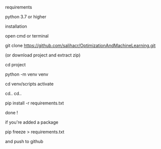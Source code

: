requirements 

python 3.7 or higher

installation

open cmd or terminal

git clone https://github.com/salihacr/OptimizationAndMachineLearning.git 

(or download project and extract zip)

cd project

python -m venv venv

cd venv/scripts
activate

cd..
cd..

pip install -r requirements.txt

done !

if you're added a package

pip freeze > requirements.txt

and push to github
